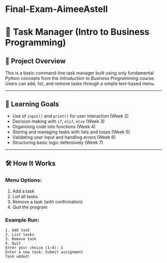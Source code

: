 # Final-Exam-AimeeAstell

# 📝 Task Manager (Intro to Business Programming)

## 📌 Project Overview
This is a basic command-line task manager built using only fundamental Python concepts from the *Introduction to Business Programming* course. Users can add, list, and remove tasks through a simple text-based menu.

---

## 🎯 Learning Goals

- Use of `input()` and `print()` for user interaction (Week 2)
- Decision making with `if`, `elif`, `else` (Week 3)
- Organising code into functions (Week 4)
- Storing and managing tasks with lists and loops (Week 5)
- Validating user input and handling errors (Week 6)
- Structuring basic logic defensively (Week 7)

---

## 🛠️ How It Works

### Menu Options:
1. Add a task  
2. List all tasks  
3. Remove a task (with confirmation)  
4. Quit the program

### Example Run:
```text
1. Add task
2. List tasks
3. Remove task
4. Quit
Enter your choice (1–4): 1
Enter a new task: Submit assignment
Task added!
